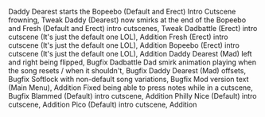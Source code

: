 Daddy Dearest starts the Bopeebo (Default and Erect) Intro Cutscene frowning, Tweak
Daddy (Dearest) now smirks at the end of the Bopeebo and Fresh (Default and Erect) intro cutscenes, Tweak
Dadbattle (Erect) intro cutscene (It's just the default one LOL), Addition
Fresh (Erect) intro cutscene (It's just the default one LOL), Addition
Bopeebo (Erect) intro cutscene (It's just the default one LOL), Addition
Daddy Dearest (Mad) left and right being flipped, Bugfix
Dadbattle Dad smirk animation playing when the song resets / when it shouldn't, Bugfix
Daddy Dearest (Mad) offsets, Bugfix
Softlock with non-default song variations, Bugfix
Mod version text (Main Menu), Addition
Fixed being able to press notes while in a cutscene, Bugfix
Blammed (Default) intro cutscene, Addition
Philly Nice (Default) intro cutscene, Addition
Pico (Default) intro cutscene, Addition